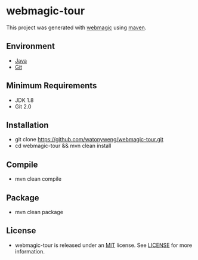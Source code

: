 # webmagic-tour

This project was generated with [webmagic](https://github.com/code4craft/webmagic) using [maven](https://github.com/apache/maven).

## Environment

- [Java](https://www.java.com)
- [Git](https://git-scm.com)

## Minimum Requirements

- JDK 1.8
- Git 2.0

## Installation

- git clone https://github.com/watonyweng/webmagic-tour.git
- cd webmagic-tour && mvn clean install

## Compile

- mvn clean compile

## Package

- mvn clean package

## License

- webmagic-tour is released under an [MIT](https://opensource.org/licenses/MIT) license. See [LICENSE](https://github.com/watonyweng/webmagic-tour/tree/master/LICENSE) for more information.
